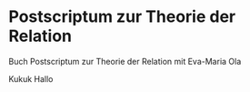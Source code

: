 # Postscriptum zur Theorie der Relation
Buch Postscriptum zur Theorie der Relation mit Eva-Maria
Ola

Kukuk
Hallo